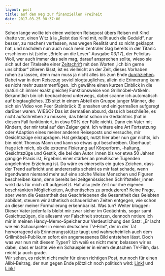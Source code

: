 ```yaml
---
layout: post
title: auf dem Weg zur finanziellen Freiheit
date: 2017-03-25 08:37:00
---
```


Schon lange wollte ich einen weiteren Reisepost übers Reisen mit Kind (hatte vor, einen Witz à la „Reist das Kind mit, reißt auch die Geduld“, nur besser, zu machen) verfassen, was wegen Realität und so nicht geklappt hat, und nachdem nun auch noch mein zentraler Gag bereits in der Titanic erschienen ist (siehe „Briefe an die Leser“ Ausgabe 03/17), der Felicitas Woll, wer auch immer das sein mag, darauf ansprechen sollte, wieso sie sich auf der Titelseite einer [Zeitschrift](https://mobil.deutschebahn.com/system/magazines/files/000/000/022/original/Magazin_DB-MOBIL_01-2017.pdf?1483087384) mit den Worten „ich bin gerne unsichtbar“ zitieren lässt, ist es vielleicht an der Zeit, dieses Vorhaben ruhen zu lassen, denn man muss ja nicht alles bis zum Ende [durchziehen](https://de-de.facebook.com/aufdemweg.zur.finanziellen.freiheit/photos/pb.679355322158468.-2207520000.1474128121./1020108828083114/?type=3). <br>
Dabei war in dem Reisezug soviel blogtaugliches, allein die Erinnerung kann es nicht mehr zusammenfügen. Ich gewähre einen kurzen Einblick in die (natürlich immer exakt gleiche) Funktionsweise von Grillmöbel-Artikeln: Bekanntlich bin ich beobachtend unterwegs, dabei scanne ich automatisch auf blogtaugliches. ZB sitzt in einem Abteil ein Gruppe junger Männer, die sich ein Video von Peer Steinbrück (!) ansahen und einigermaßen aufgeregt darüber waren. WIESO? Das ist dermaßen absurd, dass ich beschließe, es nicht aufschreiben zu müssen, das bleibt schon im Gedächtnis (hat in diesem Fall funktioniert, in etwa 90% der Fälle nicht). Dann ein Vater mit Kindern, der mir total auf den Zeiger geht. Ich wittere eine Art Fortsetzung oder Adaption eines meiner anderen Reiseposts und versuche, mir Gesichtszüge einzuprägen. Hat geklappt, nutzt hier aber nun gar nichts, ich bin nicht Thomas Mann und kann so etwas gut beschreiben. Überhaupt frage ich mich, ob die extreme Fixierung auf Körperform, -haltung, Gesichtszüge und Gestik, die bei den Autor\_innen bis vor etwa 50 Jahren gängige Praxis ist, Ergebnis einer stärker an preußische Tugenden angelehnten Erziehung ist. Da wäre es einerseits ein gutes Zeichen, dass der Trend aufbricht und andererseits scheint es mir fast schade, wenn irgendwann niemand mehr auf eine solche Weise Menschen und Figuren beschreiben kann, denn bereits bei zeitgenössischen Schriftsteller\_innen wirkt das für mich oft aufgesetzt. Hat also jede Zeit nur ihre eigenen beschränkten Möglichkeiten, Authentisches zu produzieren? Keine Frage, aber wenn die Gesamtheit des Geschriebenen die Gesamtheit des Gelebten abbildet, steuern wir ästhetisch schauerlichen Zeiten entgegen, wie schon an dieser meiner Formulierung erkennbar ist. Was tun? Weiter bloggen: Dieser Vater jedenfalls bleibt mir zwar sicher im Gedächtnis, sogar samt Gesichtszügen, die allesamt vor Falschheit strotzen, dennoch notiere ich mir in meinen Handy-Memo-Speicher zur Verdeutlichung den Satz: „Er lacht wie ein Schauspieler in einem deutschen TV-Film“, der in der Tat hervorragend als Erinnerungsstütze taugt und wahrscheinlich auch dem Grillmöbel-Publikum sofort ein angemessenes Bild entstehen lässt. Doch was war nun mit diesem Typen? Ich weiß es nicht mehr, belassen wir es dabei, dass er lachte wie ein Schauspieler in einem deutschen TV-Film, das reicht ja auch grade. <br> Wir sehen, es reicht nicht mehr für einen richtigen Post, nur noch für einen Alibi-Beitrag, der nun gegen Ende plötzlich noch politisch wird: [Link!](https://www.youtube.com/watch?v=QdN_9DslAH4) und [Link!](http://katapult-magazin.de/de/artikel/artikel/fulltext/weltweite-tempolimits/)

